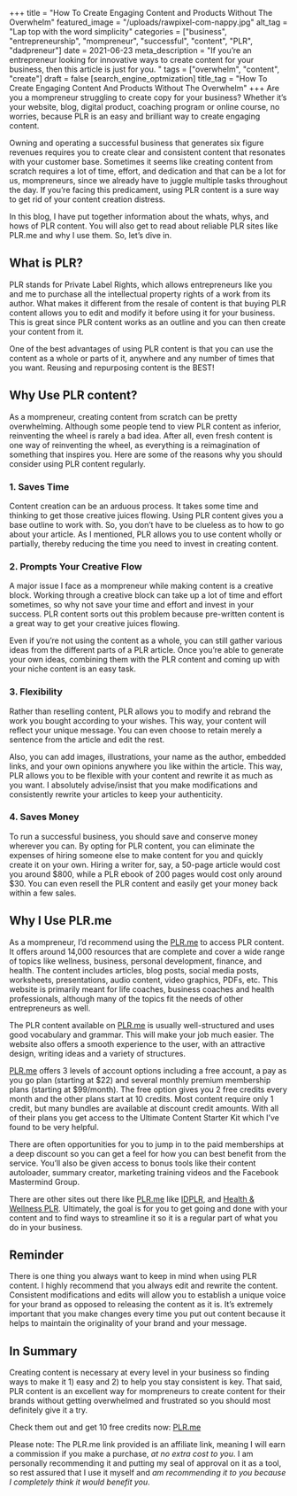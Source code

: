 +++
title = "How To Create Engaging Content and Products Without The Overwhelm"
featured_image = "/uploads/rawpixel-com-nappy.jpg"
alt_tag = "Lap top with the word simplicity"
categories = ["business", "entrepreneurship", "mompreneur", "successful", "content", "PLR", "dadpreneur"]
date = 2021-06-23
meta_description = "If you’re an entrepreneur looking for innovative ways to create content for your business, then this article is just for you. "
tags = ["overwhelm", "content", "create"]
draft = false
[search_engine_optmization]
title_tag = "How To Create Engaging Content And Products Without The Overwhelm"
+++
Are you a mompreneur struggling to create copy for your business? Whether it’s your website, blog, digital product, coaching program or online course, no worries, because PLR is an easy and brilliant way to create engaging content.

Owning and operating a successful business that generates six figure revenues requires you to create clear and consistent content that resonates with your customer base. Sometimes it seems like creating content from scratch requires a lot of time, effort, and dedication and that can be a lot for us, mompreneurs, since we already have to juggle multiple tasks throughout the day. If you’re facing this predicament, using PLR content is a sure way to get rid of your content creation distress.

In this blog, I have put together information about the whats, whys, and hows of PLR content. You will also get to read about reliable PLR sites like PLR.me and why I use them. So, let’s dive in.

## What is PLR?

PLR stands for Private Label Rights, which allows entrepreneurs like you and me to purchase all the intellectual property rights of a work from its author. What makes it different from the resale of content is that buying PLR content allows you to edit and modify it before using it for your business. This is great since PLR content works as an outline and you can then create your content from it.

One of the best advantages of using PLR content is that you can use the content as a whole or parts of it, anywhere and any number of times that you want. Reusing and repurposing content is the BEST!

## Why Use PLR content?

As a mompreneur, creating content from scratch can be pretty overwhelming. Although some people tend to view PLR content as inferior, reinventing the wheel is rarely a bad idea. After all, even fresh content is one way of reinventing the wheel, as everything is a reimagination of something that inspires you. Here are some of the reasons why you should consider using PLR content regularly.

### 1. Saves Time

Content creation can be an arduous process. It takes some time and thinking to get those creative juices flowing. Using PLR content gives you a base outline to work with. So, you don’t have to be clueless as to how to go about your article. As I mentioned, PLR allows you to use content wholly or partially, thereby reducing the time you need to invest in creating content.

### 2. Prompts Your Creative Flow

A major issue I face as a mompreneur while making content is a creative block. Working through a creative block can take up a lot of time and effort sometimes, so why not save your time and effort and invest in your success. PLR content sorts out this problem because pre-written content is a great way to get your creative juices flowing.

Even if you’re not using the content as a whole, you can still gather various ideas from the different parts of a PLR article. Once you’re able to generate your own ideas, combining them with the PLR content and coming up with your niche content is an easy task.

### 3. Flexibility

Rather than reselling content, PLR allows you to modify and rebrand the work you bought according to your wishes. This way, your content will reflect your unique message. You can even choose to retain merely a sentence from the article and edit the rest.

Also, you can add images, illustrations, your name as the author, embedded links, and your own opinions anywhere you like within the article. This way, PLR allows you to be flexible with your content and rewrite it as much as you want. I absolutely advise/insist that you make modifications and consistently rewrite your articles to keep your authenticity.

### 4. Saves Money

To run a successful business, you should save and conserve money wherever you can. By opting for PLR content, you can eliminate the expenses of hiring someone else to make content for you and quickly create it on your own. Hiring a writer for, say, a 50-page article would cost you around $800, while a PLR ebook of 200 pages would cost only around $30. You can even resell the PLR content and easily get your money back within a few sales.

## Why I Use PLR.me

As a mompreneur, I’d recommend using the [PLR.me](https://www.plr.me/?ref=denisefernander) to access PLR content. It offers around 14,000 resources that are complete and cover a wide range of topics like wellness, business, personal development, finance, and health. The content includes articles, blog posts, social media posts, worksheets, presentations, audio content, video graphics, PDFs, etc. This website is primarily meant for life coaches, business coaches and health professionals, although many of the topics fit the needs of other entrepreneurs as well.

The PLR content available on [PLR.me](https://www.plr.me/?ref=denisefernander) is usually well-structured and uses good vocabulary and grammar. This will make your job much easier. The website also offers a smooth experience to the user, with an attractive design, writing ideas and a variety of structures.

[PLR.me](https://www.plr.me/?ref=denisefernander) offers 3 levels of account options including a free account, a pay as you go plan (starting at $22) and several monthly premium membership plans (starting at $99/month). The free option gives you 2 free credits every month and the other plans start at 10 credits. Most content require only 1 credit, but many bundles are available at discount credit amounts. With all of their plans you get access to the Ultimate Content Starter Kit which I’ve found to be very helpful.

There are often opportunities for you to jump in to the paid memberships at a deep discount so you can get a feel for how you can best benefit from the service. You’ll also be given access to bonus tools like their content autoloader, summary creator, marketing training videos and the Facebook Mastermind Group.

There are other sites out there like [PLR.me](https://www.plr.me/?ref=denisefernander) like [IDPLR](http://www.idplr.com/), and [Health & Wellness PLR](http://healthandwellnessplr.com/). Ultimately, the goal is for you to get going and done with your content and to find ways to streamline it so it is a regular part of what you do in your business.

## Reminder

There is one thing you always want to keep in mind when using PLR content. I highly recommend that you always edit and rewrite the content. Consistent modifications and edits will allow you to establish a unique voice for your brand as opposed to releasing the content as it is. It’s extremely important that you make changes every time you put out content because it helps to maintain the originality of your brand and your message.

## In Summary

Creating content is necessary at every level in your business so finding ways to make it 1) easy and 2) to help you stay consistent is key. That said, PLR content is an excellent way for mompreneurs to create content for their brands without getting overwhelmed and frustrated so you should most definitely give it a try.

Check them out and get 10 free credits now: [PLR.me](https://www.plr.me/?ref=denisefernander)

Please note: The PLR.me link provided is an affiliate link, meaning I will earn a commission if you make a purchase, _at no extra cost to you_. I am personally recommending it and putting my seal of approval on it as a tool, so rest assured that I use it myself and _am recommending it to you because I completely think it would benefit you_.